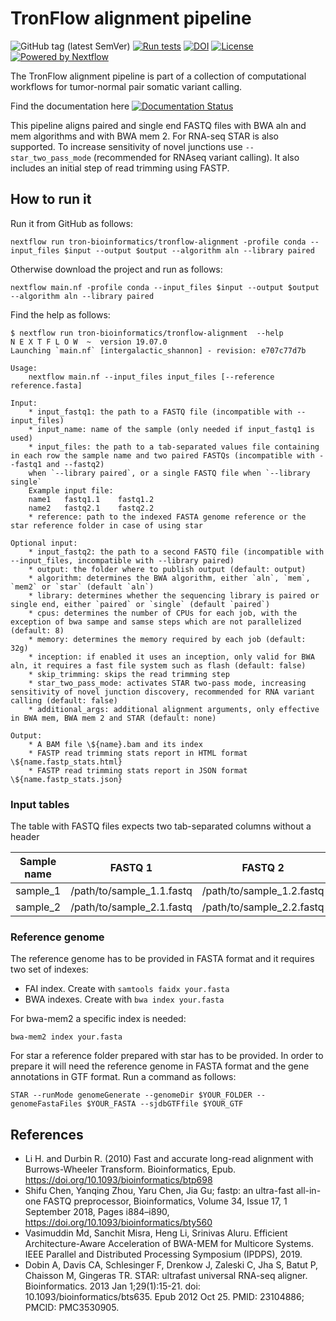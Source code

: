 # TronFlow alignment pipeline

![GitHub tag (latest SemVer)](https://img.shields.io/github/v/release/tron-bioinformatics/tronflow-bwa?sort=semver)
[![Run tests](https://github.com/TRON-Bioinformatics/tronflow-bwa/actions/workflows/automated_tests.yml/badge.svg?branch=master)](https://github.com/TRON-Bioinformatics/tronflow-bwa/actions/workflows/automated_tests.yml)
[![DOI](https://zenodo.org/badge/327943420.svg)](https://zenodo.org/badge/latestdoi/327943420)
[![License](https://img.shields.io/badge/license-MIT-green)](https://opensource.org/licenses/MIT)
[![Powered by Nextflow](https://img.shields.io/badge/powered%20by-Nextflow-orange.svg?style=flat&colorA=E1523D&colorB=007D8A)](https://www.nextflow.io/)

The TronFlow alignment pipeline is part of a collection of computational workflows for tumor-normal pair 
somatic variant calling.

Find the documentation here [![Documentation Status](https://readthedocs.org/projects/tronflow-docs/badge/?version=latest)](https://tronflow-docs.readthedocs.io/en/latest/?badge=latest)

This pipeline aligns paired and single end FASTQ files with BWA aln and mem algorithms and with BWA mem 2.
For RNA-seq STAR is also supported. To increase sensitivity of novel junctions use `--star_two_pass_mode` (recommended for RNAseq variant calling).
It also includes an initial step of read trimming using FASTP.


## How to run it

Run it from GitHub as follows:
```
nextflow run tron-bioinformatics/tronflow-alignment -profile conda --input_files $input --output $output --algorithm aln --library paired
```

Otherwise download the project and run as follows:
```
nextflow main.nf -profile conda --input_files $input --output $output --algorithm aln --library paired
```

Find the help as follows:
```
$ nextflow run tron-bioinformatics/tronflow-alignment  --help
N E X T F L O W  ~  version 19.07.0
Launching `main.nf` [intergalactic_shannon] - revision: e707c77d7b

Usage:
    nextflow main.nf --input_files input_files [--reference reference.fasta]

Input:
    * input_fastq1: the path to a FASTQ file (incompatible with --input_files)
    * input_name: name of the sample (only needed if input_fastq1 is used)
    * input_files: the path to a tab-separated values file containing in each row the sample name and two paired FASTQs (incompatible with --fastq1 and --fastq2)
    when `--library paired`, or a single FASTQ file when `--library single`
    Example input file:
    name1	fastq1.1	fastq1.2
    name2	fastq2.1	fastq2.2
    * reference: path to the indexed FASTA genome reference or the star reference folder in case of using star

Optional input:
    * input_fastq2: the path to a second FASTQ file (incompatible with --input_files, incompatible with --library paired)
    * output: the folder where to publish output (default: output)
    * algorithm: determines the BWA algorithm, either `aln`, `mem`, `mem2` or `star` (default `aln`)
    * library: determines whether the sequencing library is paired or single end, either `paired` or `single` (default `paired`)
    * cpus: determines the number of CPUs for each job, with the exception of bwa sampe and samse steps which are not parallelized (default: 8)
    * memory: determines the memory required by each job (default: 32g)
    * inception: if enabled it uses an inception, only valid for BWA aln, it requires a fast file system such as flash (default: false)
    * skip_trimming: skips the read trimming step
    * star_two_pass_mode: activates STAR two-pass mode, increasing sensitivity of novel junction discovery, recommended for RNA variant calling (default: false)
    * additional_args: additional alignment arguments, only effective in BWA mem, BWA mem 2 and STAR (default: none) 

Output:
    * A BAM file \${name}.bam and its index
    * FASTP read trimming stats report in HTML format \${name.fastp_stats.html}
    * FASTP read trimming stats report in JSON format \${name.fastp_stats.json}
```

### Input tables

The table with FASTQ files expects two tab-separated columns without a header

| Sample name          | FASTQ 1                      | FASTQ 2                  |
|----------------------|---------------------------------|------------------------------|
| sample_1             | /path/to/sample_1.1.fastq      |    /path/to/sample_1.2.fastq   |
| sample_2             | /path/to/sample_2.1.fastq      |    /path/to/sample_2.2.fastq   |


### Reference genome

The reference genome has to be provided in FASTA format and it requires two set of indexes:
* FAI index. Create with `samtools faidx your.fasta`
* BWA indexes. Create with `bwa index your.fasta`

For bwa-mem2 a specific index is needed:
```
bwa-mem2 index your.fasta
```

For star a reference folder prepared with star has to be provided. In order to prepare it will need the reference
genome in FASTA format and the gene annotations in GTF format. Run a command as follows:
```
STAR --runMode genomeGenerate --genomeDir $YOUR_FOLDER --genomeFastaFiles $YOUR_FASTA --sjdbGTFfile $YOUR_GTF
```

## References

* Li H. and Durbin R. (2010) Fast and accurate long-read alignment with Burrows-Wheeler Transform. Bioinformatics, Epub. https://doi.org/10.1093/bioinformatics/btp698 
* Shifu Chen, Yanqing Zhou, Yaru Chen, Jia Gu; fastp: an ultra-fast all-in-one FASTQ preprocessor, Bioinformatics, Volume 34, Issue 17, 1 September 2018, Pages i884–i890, https://doi.org/10.1093/bioinformatics/bty560
* Vasimuddin Md, Sanchit Misra, Heng Li, Srinivas Aluru. Efficient Architecture-Aware Acceleration of BWA-MEM for Multicore Systems. IEEE Parallel and Distributed Processing Symposium (IPDPS), 2019.
* Dobin A, Davis CA, Schlesinger F, Drenkow J, Zaleski C, Jha S, Batut P, Chaisson M, Gingeras TR. STAR: ultrafast universal RNA-seq aligner. Bioinformatics. 2013 Jan 1;29(1):15-21. doi: 10.1093/bioinformatics/bts635. Epub 2012 Oct 25. PMID: 23104886; PMCID: PMC3530905.
